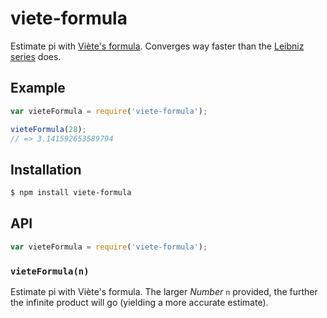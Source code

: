 # viete-formula

Estimate pi with [Viète's formula][viete formula]. Converges way faster than
the [Leibniz series][leibniz series] does.

## Example

``` javascript
var vieteFormula = require('viete-formula');

vieteFormula(28);
// => 3.141592653589794
```

## Installation

``` bash
$ npm install viete-formula
```

## API

``` javascript
var vieteFormula = require('viete-formula');
```

### `vieteFormula(n)`

Estimate pi with Viète's formula. The larger _Number_ `n` provided, the further
the infinite product will go (yielding a more accurate estimate).


   [viete formula]: https://en.wikipedia.org/wiki/Vi%C3%A8te's_formula
   [leibniz series]: https://github.com/KenanY/leibniz-series
